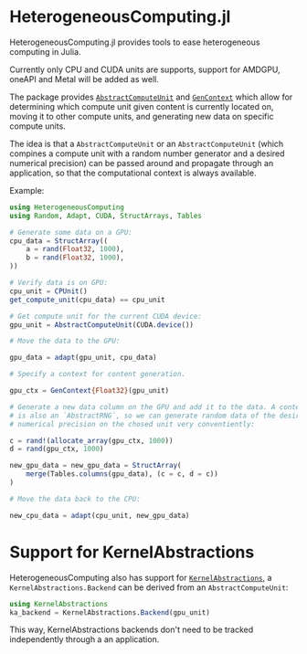 # HeterogeneousComputing.jl

HeterogeneousComputing.jl provides tools to ease heterogeneous computing in Julia.

Currently only CPU and CUDA units are supports, support for AMDGPU, oneAPI and Metal will be added as well.

The package provides [`AbstractComputeUnit`](@ref) and [`GenContext`](@ref) which allow for determining which compute unit given content is currently located on, moving it to other compute units, and generating new data on specific compute units.

The idea is that a `AbstractComputeUnit` or an `AbstractComputeUnit` (which compines a compute unit with a random number generator and a desired numerical precision) can be passed around and propagate through an application, so that the computational context is always available.

Example:

```julia
using HeterogeneousComputing
using Random, Adapt, CUDA, StructArrays, Tables

# Generate some data on a GPU:
cpu_data = StructArray((
    a = rand(Float32, 1000),
    b = rand(Float32, 1000),
))

# Verify data is on GPU:
cpu_unit = CPUnit()
get_compute_unit(cpu_data) == cpu_unit

# Get compute unit for the current CUDA device:
gpu_unit = AbstractComputeUnit(CUDA.device())

# Move the data to the GPU:

gpu_data = adapt(gpu_unit, cpu_data)

# Specify a context for content generation.

gpu_ctx = GenContext{Float32}(gpu_unit)

# Generate a new data column on the GPU and add it to the data. A context
# is also an `AbstractRNG`, so we can generate random data of the desired
# numerical precision on the chosed unit very conventiently:

c = rand!(allocate_array(gpu_ctx, 1000))
d = rand(gpu_ctx, 1000)

new_gpu_data = new_gpu_data = StructArray(
    merge(Tables.columns(gpu_data), (c = c, d = c))
)

# Move the data back to the CPU:

new_cpu_data = adapt(cpu_unit, new_gpu_data)
```

# Support for KernelAbstractions

HeterogeneousComputing also has support for
[`KernelAbstractions`](https://github.com/JuliaGPU/KernelAbstractions.jl),
a `KernelAbstractions.Backend` can be derived from an `AbstractComputeUnit`:

```julia
using KernelAbstractions
ka_backend = KernelAbstractions.Backend(gpu_unit)
```

This way, KernelAbstractions backends don't need to be tracked independently through a an application.
